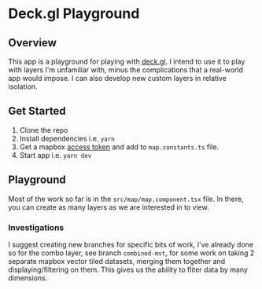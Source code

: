 # Deck.gl Playground

## Overview

This app is a playground for playing with [deck.gl](https://deck.gl/). I intend to use it to play with layers I'm unfamiliar with, minus the complications that a real-world app would impose. I can also develop new custom layers in relative isolation.

## Get Started

1. Clone the repo
2. Install dependencies i.e. `yarn`
3. Get a mapbox [access token](https://docs.mapbox.com/help/getting-started/access-tokens/) and add to `map.constants.ts` file.
4. Start app i.e. `yarn dev`

## Playground

Most of the work so far is in the `src/map/map.component.tsx` file. In there, you can create as many layers as we are interested in to view.

### Investigations

I suggest creating new branches for specific bits of work, I've already done so for the combo layer, see branch `combined-mvt`, for some work on taking 2 separate mapbox vector tiled datasets, merging them together and displaying/filtering on them. This gives us the ability to fliter data by many dimensions.
